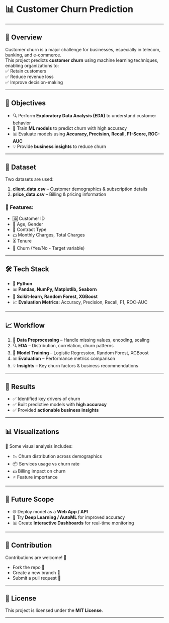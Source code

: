 # 📊 Customer Churn Prediction  
---

## 📌 Overview  
Customer churn is a major challenge for businesses, especially in telecom, banking, and e-commerce.  
This project predicts **customer churn** using machine learning techniques, enabling organizations to:  
✅ Retain customers  
✅ Reduce revenue loss  
✅ Improve decision-making  

---

## 🎯 Objectives  
- 🔍 Perform **Exploratory Data Analysis (EDA)** to understand customer behavior  
- 🤖 Train **ML models** to predict churn with high accuracy  
- 📊 Evaluate models using **Accuracy, Precision, Recall, F1-Score, ROC-AUC**  
- 💡 Provide **business insights** to reduce churn  

---

## 📂 Dataset  
Two datasets are used:  
1. **client_data.csv** – Customer demographics & subscription details  
2. **price_data.csv** – Billing & pricing information  

### 📝 Features:  
- 🆔 Customer ID  
- 👤 Age, Gender  
- 📄 Contract Type  
- 💵 Monthly Charges, Total Charges  
- ⏳ Tenure  
- 🎯 Churn (Yes/No - Target variable)  

---

## 🛠️ Tech Stack  
- 🐍 **Python**  
- 📊 **Pandas, NumPy, Matplotlib, Seaborn**  
- 🤖 **Scikit-learn, Random Forest, XGBoost**  
- 📈 **Evaluation Metrics:** Accuracy, Precision, Recall, F1, ROC-AUC  

---

## 📈 Workflow  
1. 🧹 **Data Preprocessing** – Handle missing values, encoding, scaling  
2. 🔍 **EDA** – Distribution, correlation, churn patterns  
3. 🤖 **Model Training** – Logistic Regression, Random Forest, XGBoost  
4. 📊 **Evaluation** – Performance metrics comparison  
5. 💡 **Insights** – Key churn factors & business recommendations  

---

## 🚀 Results  
- ✅ Identified key drivers of churn  
- ✅ Built predictive models with **high accuracy**  
- ✅ Provided **actionable business insights**  

---

## 📊 Visualizations  
📌 Some visual analysis includes:  
- 📉 Churn distribution across demographics  
- 📦 Services usage vs churn rate  
- 💵 Billing impact on churn  
- ⭐ Feature importance  

---

## 🔮 Future Scope  
- 🌐 Deploy model as a **Web App / API**  
- 🧠 Try **Deep Learning / AutoML** for improved accuracy  
- 📊 Create **Interactive Dashboards** for real-time monitoring  

---

## 🤝 Contribution  
Contributions are welcome! 🎉  
- Fork the repo 🍴  
- Create a new branch 🌱  
- Submit a pull request 🔀  

---

## 📜 License  
This project is licensed under the **MIT License**.  

---
